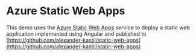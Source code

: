 # Azure Static Web Apps

This demo uses the [Azure Static Web Apps](https://docs.microsoft.com/en-us/azure/static-web-apps/) service to deploy a static web application implemented using Angular and published to [https://github.com/alexander-kastil/static-web-apps](https://github.com/alexander-kastil/static-web-apps)

